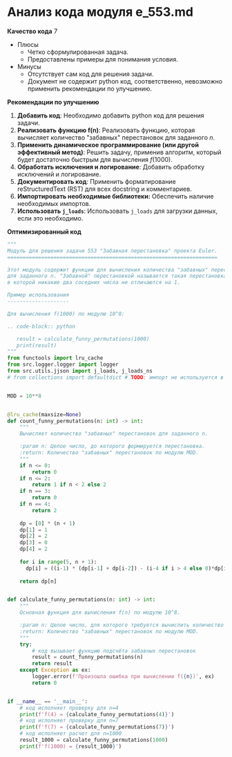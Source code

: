 # Анализ кода модуля e_553.md

**Качество кода**
7
- Плюсы
    - Четко сформулированная задача.
    - Предоставлены примеры для понимания условия.
- Минусы
    - Отсутствует сам код для решения задачи.
    - Документ не содержит python код, соответственно, невозможно применить рекомендации по улучшению.

**Рекомендации по улучшению**
1.  **Добавить код**: Необходимо добавить python код для решения задачи.
2.  **Реализовать функцию f(n)**: Реализовать функцию, которая вычисляет количество "забавных" перестановок для заданного *n*.
3.  **Применить динамическое программирование (или другой эффективный метод)**: Решить задачу, применив алгоритм, который будет достаточно быстрым для вычисления *f*(1000).
4.  **Обработать исключения и логирование**: Добавить обработку исключений и логирование.
5.  **Документировать код**: Применить форматирование reStructuredText (RST) для всех docstring и комментариев.
6. **Импортировать необходимые библиотеки:** Обеспечить наличие необходимых импортов.
7. **Использовать `j_loads`**: Использовать `j_loads` для загрузки данных, если это необходимо.

**Оптимизированный код**
```python
"""
Модуль для решения задачи 553 "Забавная перестановка" проекта Euler.
====================================================================

Этот модуль содержит функции для вычисления количества "забавных" перестановок
для заданного n. "Забавной" перестановкой называется такая перестановка чисел от 1 до n,
в которой никакие два соседних числа не отличаются на 1.

Пример использования
--------------------

Для вычисления f(1000) по модулю 10^8:

.. code-block:: python

   result = calculate_funny_permutations(1000)
   print(result)
"""
from functools import lru_cache
from src.logger.logger import logger
from src.utils.jjson import j_loads, j_loads_ns
# from collections import defaultdict # TODO: импорт не используется в текущей версии


MOD = 10**8


@lru_cache(maxsize=None)
def count_funny_permutations(n: int) -> int:
    """
    Вычисляет количество "забавных" перестановок для заданного n.

    :param n: Целое число, до которого формируется перестановка.
    :return: Количество "забавных" перестановок по модулю MOD.
    """
    if n <= 0:
        return 0
    if n <= 2:
        return 1 if n < 2 else 2
    if n == 3:
        return 0
    if n == 4:
        return 2
    
    dp = [0] * (n + 1)
    dp[1] = 1
    dp[2] = 2
    dp[3] = 0
    dp[4] = 2
    
    for i in range(5, n + 1):
      dp[i] = ((i-1) * (dp[i-1] + dp[i-2]) - (i-4 if i > 4 else 0)*dp[i-3]) % MOD
    
    return dp[n]


def calculate_funny_permutations(n: int) -> int:
    """
    Основная функция для вычисления f(n) по модулю 10^8.

    :param n: Целое число, для которого требуется вычислить количество "забавных" перестановок.
    :return: Количество "забавных" перестановок по модулю MOD.
    """
    try:
        # код вызывает функцию подсчёта забавных перестановок
        result = count_funny_permutations(n)
        return result
    except Exception as ex:
        logger.error(f'Произошла ошибка при вычислении f({n})', ex)
        return 0


if __name__ == '__main__':
    # код исполняет проверку для n=4
    print(f'f(4) = {calculate_funny_permutations(4)}')
    # код исполняет проверку для n=7
    print(f'f(7) = {calculate_funny_permutations(7)}')
    # код исполняет расчет для n=1000
    result_1000 = calculate_funny_permutations(1000)
    print(f'f(1000) = {result_1000}')
```